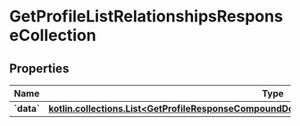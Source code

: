 
# GetProfileListRelationshipsResponseCollection

## Properties
| Name | Type | Description | Notes |
| ------------ | ------------- | ------------- | ------------- |
| **&#x60;data&#x60;** | [**kotlin.collections.List&lt;GetProfileResponseCompoundDocumentDataAllOfRelationshipsListsDataInner&gt;**](GetProfileResponseCompoundDocumentDataAllOfRelationshipsListsDataInner.md) |  |  |



